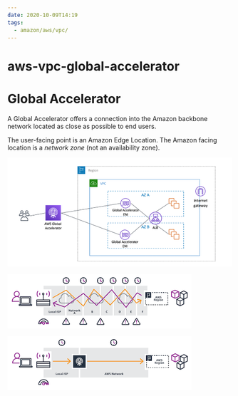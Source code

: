 ```yaml
---
date: 2020-10-09T14:19
tags:
  - amazon/aws/vpc/
---
```


# aws-vpc-global-accelerator
# Global Accelerator


A Global Accelerator offers a connection into the Amazon
backbone network located as close as possible to end users. 

The user-facing point is an Amazon Edge Location. The Amazon facing location is a *network zone* (not an availability zone). 


![Global Accelerator](./static/aga-ip-preservation-alb.png)

![Non accelerated path](./static/non-accelerator.png)

![Accelerated Path](./static/accelerator.png)
